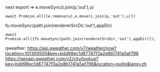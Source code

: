 next export =>
e.moveSync(i.join(p,'out'),u)

`await Promise.all([e.remove(u),e.move(i.join(p,'out'),u)])`

fs.moveSync(path.join(rendererSrcDir,'out'),appDir)

`await Promise.all([fs.moveSync(path.join(rendererSrcDir,'out'),appDir)]);`

qweather:
https://api.qweather.com/v7/weather/now?location=101300505&key=bdd98ec1d87747f3a2e8b1741a5af796
https://geoapi.qweather.com/v2/city/lookup?key=bdd98ec1d87747f3a2e8b1741a5af796&location=guilin&lang=zh